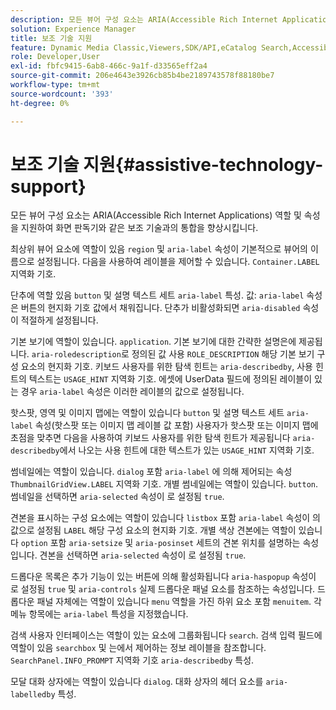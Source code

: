 ```yaml
---
description: 모든 뷰어 구성 요소는 ARIA(Accessible Rich Internet Applications) 역할 및 속성을 지원하여 화면 판독기와 같은 보조 기술과의 통합을 향상시킵니다.
solution: Experience Manager
title: 보조 기술 지원
feature: Dynamic Media Classic,Viewers,SDK/API,eCatalog Search,Accessibility
role: Developer,User
exl-id: fbfc9415-6ab8-466c-9a1f-d33565eff2a4
source-git-commit: 206e4643e3926cb85b4be2189743578f88180be7
workflow-type: tm+mt
source-wordcount: '393'
ht-degree: 0%

---
```


# 보조 기술 지원{#assistive-technology-support}

모든 뷰어 구성 요소는 ARIA(Accessible Rich Internet Applications) 역할 및 속성을 지원하여 화면 판독기와 같은 보조 기술과의 통합을 향상시킵니다.

최상위 뷰어 요소에 역할이 있음 `region` 및 `aria-label` 속성이 기본적으로 뷰어의 이름으로 설정됩니다. 다음을 사용하여 레이블을 제어할 수 있습니다. `Container.LABEL` 지역화 기호.

단추에 역할 있음 `button` 및 설명 텍스트 세트 `aria-label` 특성. 값: `aria-label` 속성은 버튼의 현지화 기호 값에서 채워집니다. 단추가 비활성화되면 `aria-disabled` 속성이 적절하게 설정됩니다.

기본 보기에 역할이 있습니다. `application`. 기본 보기에 대한 간략한 설명은에 제공됩니다. `aria-roledescription`로 정의된 값 사용 `ROLE_DESCRIPTION` 해당 기본 보기 구성 요소의 현지화 기호. 키보드 사용자를 위한 탐색 힌트는 `aria-describedby`, 사용 힌트의 텍스트는 `USAGE_HINT` 지역화 기호. 에셋에 UserData 필드에 정의된 레이블이 있는 경우 `aria-label` 속성은 이러한 레이블의 값으로 설정됩니다.

핫스팟, 영역 및 이미지 맵에는 역할이 있습니다 `button` 및 설명 텍스트 세트 `aria-label` 속성(핫스팟 또는 이미지 맵 레이블 값 포함) 사용자가 핫스팟 또는 이미지 맵에 초점을 맞추면 다음을 사용하여 키보드 사용자를 위한 탐색 힌트가 제공됩니다 `aria-describedby`에서 나오는 사용 힌트에 대한 텍스트가 있는 `USAGE_HINT` 지역화 기호.

썸네일에는 역할이 있습니다. `dialog` 포함 `aria-label` 에 의해 제어되는 속성 `ThumbnailGridView.LABEL` 지역화 기호. 개별 썸네일에는 역할이 있습니다. `button`. 썸네일을 선택하면 `aria-selected` 속성이 로 설정됨 `true`.

견본을 표시하는 구성 요소에는 역할이 있습니다 `listbox` 포함 `aria-label` 속성이 의 값으로 설정됨 `LABEL` 해당 구성 요소의 현지화 기호. 개별 색상 견본에는 역할이 있습니다 `option` 포함 `aria-setsize` 및 `aria-posinset` 세트의 견본 위치를 설명하는 속성입니다. 견본을 선택하면 `aria-selected` 속성이 로 설정됨 `true`.

드롭다운 목록은 추가 기능이 있는 버튼에 의해 활성화됩니다 `aria-haspopup` 속성이 로 설정됨 `true` 및 `aria-controls` 실제 드롭다운 패널 요소를 참조하는 속성입니다. 드롭다운 패널 자체에는 역할이 있습니다 `menu` 역할을 가진 하위 요소 포함 `menuitem`. 각 메뉴 항목에는 `aria-label` 특성을 지정했습니다.

검색 사용자 인터페이스는 역할이 있는 요소에 그룹화됩니다 `search`. 검색 입력 필드에 역할이 있음 `searchbox` 및 는에서 제어하는 정보 레이블을 참조합니다. `SearchPanel.INFO_PROMPT` 지역화 기호 `aria-describedby` 특성.

모달 대화 상자에는 역할이 있습니다 `dialog`. 대화 상자의 헤더 요소를 `aria-labelledby` 특성.
